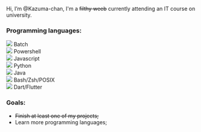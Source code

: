 Hi, I’m @Kazuma-chan, I'm a ~~filthy weeb~~ currently attending an IT course on university.

### Programming languages:

![](https://geps.dev/progress/70 ) Batch\
![](https://geps.dev/progress/50 ) Powershell\
![](https://geps.dev/progress/100) Javascript\
![](https://geps.dev/progress/100) Python\
![](https://geps.dev/progress/91 ) Java\
![](https://geps.dev/progress/100) Bash/Zsh/POSIX\
![](https://geps.dev/progress/90 ) Dart/Flutter


### Goals:

- ~~Finish at least one of my projects;~~
- Learn more programming languages;
